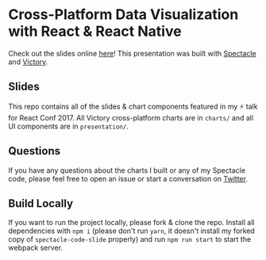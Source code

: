 # Cross-Platform Data Visualization with React & React Native

Check out the slides online [here](https://react-conf-data-viz.surge.sh/#/)! This presentation was built with [Spectacle](https://github.com/FormidableLabs/spectacle) and [Victory](https://github.com/FormidableLabs/victory).

## Slides
This repo contains all of the slides & chart components featured in my ⚡️ talk for React Conf 2017. All Victory cross-platform charts are in `charts/` and all UI components are in `presentation/`.

## Questions
If you have any questions about the charts I built or any of my Spectacle code, please feel free to open an issue or start a conversation on [Twitter](https://twitter.com/peggyrayzis).

## Build Locally

If you want to run the project locally, please fork & clone the repo. Install all dependencies with `npm i` (please don't run `yarn`, it doesn't install my forked copy of `spectacle-code-slide` properly) and run `npm run start` to start the webpack server.
